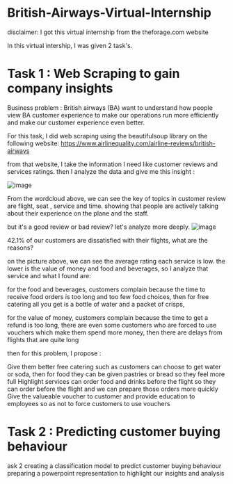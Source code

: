 # British-Airways-Virtual-Internship

disclaimer: I got this virtual internship from the theforage.com website

In this virtual intership, I was given 2 task's.

# Task 1 : Web Scraping to gain company insights
Business problem : British airways (BA) want to understand how people view BA customer experience to make our operations run more efficiently and make our customer experience even better.

For this task, I did web scraping using the beautifulsoup library on the following website: https://www.airlinequality.com/airline-reviews/british-airways

from that website, I take the information I need like customer reviews and services ratings. then I analyze the data and give me this insight :

![image](https://github.com/arunmoorthy98/British-Airways-Virtual-Internship/assets/143091783/8e48483a-1fa4-4e2f-b44b-dde7b32362b0)



From the wordcloud above, we can see the key of topics in customer review are flight, seat , service and time. showing that people are actively talking about their experience on the plane and the staff.

but it's a good review or bad review? let's analyze more deeply.
![image](https://github.com/arunmoorthy98/British-Airways-Virtual-Internship/assets/143091783/b4da9040-8072-4bcf-a6d1-9636f432d8f9)


42.1% of our customers are dissatisfied with their flights, what are the reasons?

on the picture above, we can see the average rating each service is low. the lower is the value of money and food and beverages, so I analyze that service and what I found are:

for the food and beverages, customers complain because the time to receive food orders is too long and too few food choices, then for free catering all you get is a bottle of water and a packet of crisps,

for the value of money, customers complain because the time to get a refund is too long, there are even some customers who are forced to use vouchers which make them spend more money, then there are delays from flights that are quite long

then for this problem, I propose :

Give them better free catering such as customers can choose to get water or soda, then for food they can be given pastries or bread so they feel more full
Highlight services can order food and drinks before the flight so they can order before the flight and we can prepare those orders more quickly
Give the valueable voucher to customer and provide education to employees so as not to force customers to use vouchers


# Task 2 : Predicting customer buying behaviour
ask 2
creating a classification model to predict customer buying behaviour
preparing a powerpoint representation to highlight our insights and analysis
